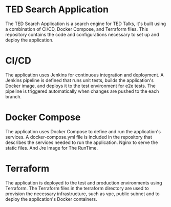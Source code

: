 # TED Search Application
The TED Search Application is a search engine for TED Talks, it's built using a combination of CI/CD, Docker Compose, and Terraform files. This repository contains the code and configurations necessary to set up and deploy the application.


# CI/CD
The application uses Jenkins for continuous integration and deployment.
 A Jenkins pipeline is defined that runs unit tests, builds the application's Docker image, and deploys it to the test environment for e2e tests. 
 The pipeline is triggered automatically when changes are pushed to the each branch.
 
 # Docker Compose
 The application uses Docker Compose to define and run the application's services. A docker-compose.yml file is included in the repository that describes the services needed to run the application.
 Nginx to serve the static files.
 And Jre Image for The RunTime.

 # Terraform

The application is deployed to the test and production environments using Terraform. The Terraform files in the terraform directory are used to provision the necessary infrastructure, such as vpc, public subnet and to deploy the application's Docker containers.
